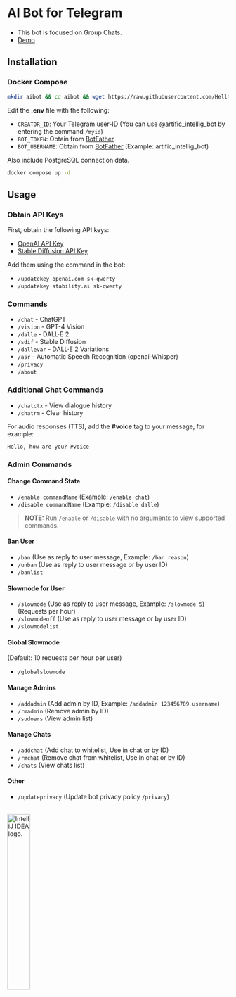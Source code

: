 # AI Bot for Telegram

- This bot is focused on Group Chats.
- [Demo](https://t.me/+siikRmY3uyE5YTBi)

## Installation

### Docker Compose

```bash
mkdir aibot && cd aibot && wget https://raw.githubusercontent.com/Helltar/artific_intellig_bot/master/{.env,compose.yaml}
```

Edit the **.env** file with the following:

- `CREATOR_ID`: Your Telegram user-ID (You can use [@artific_intellig_bot](https://t.me/artific_intellig_bot) by entering the command `/myid`)
- `BOT_TOKEN`: Obtain from [BotFather](https://t.me/BotFather)
- `BOT_USERNAME`: Obtain from [BotFather](https://t.me/BotFather) (Example: artific_intellig_bot)

Also include PostgreSQL connection data.

```bash
docker compose up -d
```

## Usage

### Obtain API Keys

First, obtain the following API keys:

- [OpenAI API Key](https://platform.openai.com/api-keys)
- [Stable Diffusion API Key](https://platform.stability.ai/account/keys)

Add them using the command in the bot:

- `/updatekey openai.com sk-qwerty`
- `/updatekey stability.ai sk-qwerty`

### Commands

- `/chat` - ChatGPT
- `/vision` - GPT-4 Vision
- `/dalle` - DALL·E 2
- `/sdif` - Stable Diffusion
- `/dallevar` - DALL·E 2 Variations
- `/asr` - Automatic Speech Recognition (openai-Whisper)
- `/privacy`
- `/about`

### Additional Chat Commands

- `/chatctx` - View dialogue history
- `/chatrm` - Clear history

For audio responses (TTS), add the **#voice** tag to your message, for example:

```text
Hello, how are you? #voice
```

### Admin Commands

#### Change Command State

- `/enable commandName` (Example: `/enable chat`)
- `/disable commandName` (Example: `/disable dalle`)

> **NOTE:** Run `/enable` or `/disable` with no arguments to view supported commands.

#### Ban User

- `/ban` (Use as reply to user message, Example: `/ban reason`)
- `/unban` (Use as reply to user message or by user ID)
- `/banlist`

#### Slowmode for User

- `/slowmode` (Use as reply to user message, Example: `/slowmode 5`) (Requests per hour)
- `/slowmodeoff` (Use as reply to user message or by user ID)
- `/slowmodelist`

#### Global Slowmode

(Default: 10 requests per hour per user)

- `/globalslowmode`

#### Manage Admins

- `/addadmin` (Add admin by ID, Example: `/addadmin 123456789 username`)
- `/rmadmin` (Remove admin by ID)
- `/sudoers` (View admin list)

#### Manage Chats

- `/addchat` (Add chat to whitelist, Use in chat or by ID)
- `/rmchat` (Remove chat from whitelist, Use in chat or by ID)
- `/chats` (View chats list)

#### Other

- `/updateprivacy` (Update bot privacy policy `/privacy`)

<br>
<a href="https://jb.gg/OpenSourceSupport"><img src="https://resources.jetbrains.com/storage/products/company/brand/logos/IntelliJ_IDEA.png" alt="IntelliJ IDEA logo." width="32%"></a>
